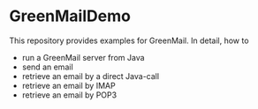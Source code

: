 # GreenMailDemo

This repository provides examples for GreenMail. In detail, how to
* run a GreenMail server from Java
* send an email
* retrieve an email by a direct Java-call
* retrieve an email by IMAP
* retrieve an email by POP3

